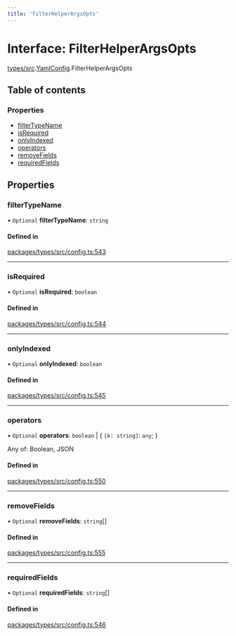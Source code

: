 ```yaml
---
title: 'FilterHelperArgsOpts'
---
```


# Interface: FilterHelperArgsOpts

[types/src](../modules/types_src).[YamlConfig](../modules/types_src.YamlConfig).FilterHelperArgsOpts

## Table of contents

### Properties

- [filterTypeName](types_src.YamlConfig.FilterHelperArgsOpts#filtertypename)
- [isRequired](types_src.YamlConfig.FilterHelperArgsOpts#isrequired)
- [onlyIndexed](types_src.YamlConfig.FilterHelperArgsOpts#onlyindexed)
- [operators](types_src.YamlConfig.FilterHelperArgsOpts#operators)
- [removeFields](types_src.YamlConfig.FilterHelperArgsOpts#removefields)
- [requiredFields](types_src.YamlConfig.FilterHelperArgsOpts#requiredfields)

## Properties

### filterTypeName

• `Optional` **filterTypeName**: `string`

#### Defined in

[packages/types/src/config.ts:543](https://github.com/Urigo/graphql-mesh/blob/master/packages/types/src/config.ts#L543)

___

### isRequired

• `Optional` **isRequired**: `boolean`

#### Defined in

[packages/types/src/config.ts:544](https://github.com/Urigo/graphql-mesh/blob/master/packages/types/src/config.ts#L544)

___

### onlyIndexed

• `Optional` **onlyIndexed**: `boolean`

#### Defined in

[packages/types/src/config.ts:545](https://github.com/Urigo/graphql-mesh/blob/master/packages/types/src/config.ts#L545)

___

### operators

• `Optional` **operators**: `boolean` \| \{ `[k: string]`: `any`;  }

Any of: Boolean, JSON

#### Defined in

[packages/types/src/config.ts:550](https://github.com/Urigo/graphql-mesh/blob/master/packages/types/src/config.ts#L550)

___

### removeFields

• `Optional` **removeFields**: `string`[]

#### Defined in

[packages/types/src/config.ts:555](https://github.com/Urigo/graphql-mesh/blob/master/packages/types/src/config.ts#L555)

___

### requiredFields

• `Optional` **requiredFields**: `string`[]

#### Defined in

[packages/types/src/config.ts:546](https://github.com/Urigo/graphql-mesh/blob/master/packages/types/src/config.ts#L546)
